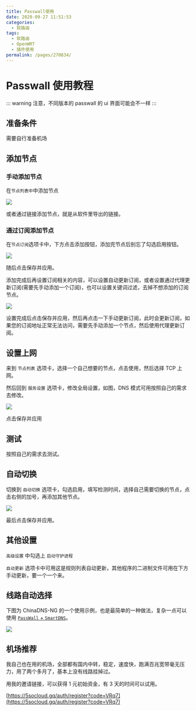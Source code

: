 ```yaml
---
title: Passwall使用
date: 2020-09-27 11:51:53
categories: 
  - 软路由
tags: 
  - 软路由
  - OpenWRT
  - 插件使用
permalink: /pages/270834/
---
```


# Passwall 使用教程

::: warning
注意，不同版本的 passwall 的 ui 界面可能会不一样
:::

## 准备条件

需要自行准备机场

## 添加节点

### 手动添加节点

在`节点列表中`中添加节点

![](https://i.loli.net/2020/07/12/MdSKpmOf7gDt5Gn.png)

或者通过链接添加节点，就是从软件里导出的链接。

### 通过订阅添加节点

在`节点订阅`选项卡中，下方点击添加按钮，添加完节点后别忘了勾选启用按钮。

![](https://i.loli.net/2020/07/12/deBvcNX6J9xQsaF.png)

随后点击保存并应用。

添加完成后再设置订阅相关的内容，可以设置自动更新订阅，或者设置通过代理更新订阅(需要先手动添加一个订阅)，也可以设置关键词过滤，去掉不想添加的订阅节点。

![](https://i.loli.net/2020/07/12/bw1tSjTa3CZ5Vuo.png)

设置完成后点击保存并应用，然后再点击一下手动更新订阅，此时会更新订阅，如果您的订阅地址正常无法访问，需要先手动添加一个节点，然后使用代理更新订阅。

## 设置上网

来到 `节点列表` 选项卡，选择一个自己想要的节点，点击使用，然后选择 TCP 上网。

然后回到 `服务设置` 选项卡，修改全局设置，如图，DNS 模式可用按照自己的需求去修改。

![](https://i.loli.net/2020/07/12/K9JmAT5Mkbfg6sc.png)

点击保存并应用

## 测试

按照自己的需求去测试。

## 自动切换

切换到 `自动切换` 选项卡，勾选启用，填写检测时间，选择自己需要切换的节点，点击右侧的加号，再添加其他节点。

![](https://i.loli.net/2020/07/12/YWzMxFVofQgRPer.png)

最后点击保存并应用。

## 其他设置

`高级设置` 中勾选上 `启动守护进程`

`自动更新` 选项卡中可用这是规则列表自动更新，其他程序的二进制文件可用在下方手动更新，要一个一个来。

## 线路自动选择

下图为 ChinaDNS-NG 的一个使用示例，也是最简单的一种做法，复杂一点可以使用 [`PassWall` + `SmartDNS`](/docs/openwrt/openwrt-1c99lnhqo7mvt)。

![](https://file.sm9.top/item/5f702b7a160a154a67a19a7a.png)

## 机场推荐

我自己也在用的机场，全部都有国内中转，稳定，速度快，跑满百兆宽带毫无压力，用了两个多月了，基本上没有线路挂掉过。

用我的邀请链接，可以获得 1 元初始资金，有 3 天的时间可以试用。

[https://5socloud.gq/auth/register?code=VRq7](https://5socloud.gq/auth/register?code=VRq7)
